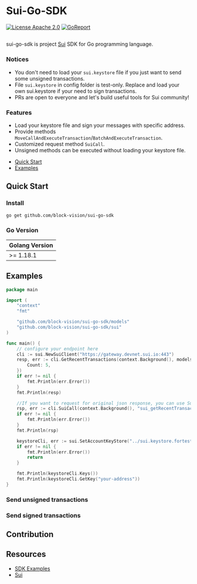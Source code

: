 # Sui-Go-SDK
[![License Apache 2.0](https://img.shields.io/badge/License-Apache_2.0-red.svg)](LICENSE)
[![GoReport](https://goreportcard.com/badge/github.com/securego/gosec)](https://goreportcard.com/report/github.com/block-vision/sui-go-sdk)

##
sui-go-sdk is project [Sui]() SDK for Go programming language.  


### Notices
+ You don't need to load your `sui.keystore` file if you just want to send some unsigned transactions.
+ File `sui.keystore` in config folder is test-only. Replace and load your own sui.keystore if your need to sign transactions. 
+ PRs are open to everyone and let's build useful tools for Sui community!


### Features
+ Load your keystore file and sign your messages with specific address.
+ Provide methods `MoveCallAndExecuteTransaction`/`BatchAndExecuteTransaction`.
+ Customized request method `SuiCall`.
+ Unsigned methods can be executed without loading your keystore file.

* [Quick Start](#Quick-Start)
* [Examples](#Examples)

## Quick Start

### Install 
```shell
go get github.com/block-vision/sui-go-sdk
```

### Go Version
| Golang Version |
|----------------|
| \>= 1.18.1     | 

## Examples


```go
package main

import (
	"context"
	"fmt"

	"github.com/block-vision/sui-go-sdk/models"
	"github.com/block-vision/sui-go-sdk/sui"
)

func main() {
	// configure your endpoint here
	cli := sui.NewSuiClient("https://gateway.devnet.sui.io:443")
	resp, err := cli.GetRecentTransactions(context.Background(), models.GetRecentTransactionRequest{
		Count: 5,
	})
	if err != nil {
		fmt.Println(err.Error())
	}
	fmt.Println(resp)

	//If you want to request for original json response, you can use SuiCall().
	rsp, err := cli.SuiCall(context.Background(), "sui_getRecentTransactions", 5)
	if err != nil {
		fmt.Println(err.Error())
	}
	fmt.Println(rsp)

	keystoreCli, err := sui.SetAccountKeyStore("../sui.keystore.fortest")
	if err != nil {
		fmt.Println(err.Error())
		return
	}

	fmt.Println(keystoreCli.Keys())
	fmt.Println(keystoreCli.GetKey("your-address"))
}
```

### Send unsigned transactions



### Send signed transactions


## Contribution  

## Resources
+ [SDK Examples]()
+ [Sui](https://github.com/MystenLabs/sui)






